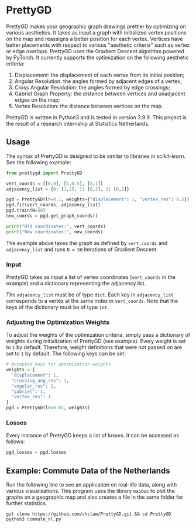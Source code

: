# PrettyGD
PrettyGD makes your geographic graph drawings prettier by optimizing on various aesthetics. It takes as input a graph with initialized vertex positions on the map and reassigns a better position for each vertex. Vertices have better placements with respect to various "aesthetic criteria" such as vertex or edge overlaps. PrettyGD uses the Gradient Descent algorithm powered by PyTorch. It currently supports the optimization on the following aesthetic criteria:

  1. Displacement: the displacement of each vertex from its initial position;
  2. Angular Resolution: the angles formed by adjacent edges of a vertex;
  3. Cross Angular Resolution: the angles formed by edge crossings;
  4. Gabriel Graph Property: the distance between vertices and unadjacent edges on the map;
  5. Vertex Resolution: the distance between vertices on the map.

PrettyGD is written in Python3 and is tested in version 3.9.9.
This project is the result of a research internship at Statistics Netherlands.

## Usage
The syntax of PrettyGD is designed to be similar to libraries in _scikit-learn_. See the following example:

```python
from prettygd import PrettyGD

vert_coords = [[0,0], [1,0.5], [0,1]]
adjacency_list = {0: [1,2], 1: [0,2], 2: [0,1]}

pgd = PrettyGD(lr=0.1, weights={"displacement": 1, "vertex_res": 0.5})
pgd.fit(vert_coords, adjacency_list)
pgd.train(N=50)
new_coords = pgd.get_graph_coords()

print("Old coordinates:", vert_coords)
print("New coordinates:", new_coords)

```
The example above takes the graph as defined by ``vert_coords`` and ``adjacency_list`` and runs ``N = 50`` iterations of Gradient Descent.

### Input
PrettyGD takes as input a list of vertex coordinates (``vert_coords`` in the example) and a dictionary representing the adjacency list.

The ``adjacency_list`` must be of type ``dict``. Each key in ``adjacency_list`` corresponds to a vertex at the same index in ``vert_coords``. Note that the keys of the dictionary must be of type ``int``.

### Adjusting the Optimization Weights
To adjust the weights of the optimization criteria, simply pass a dictionary of weights during initialization of PrettyGD (see example). Every weight is set to ``1`` by default. Therefore, weight definitions that were not passed on are set to ``1`` by default. The following keys can be set:


```python
# Accepted keys for optimization weights
weights = {
  "displacement": 1,
  "crossing_ang_res": 1,
  "angular_res": 1,
  "gabriel": 1,
  "vertex_res": 1
}
pgd = PrettyGD(lr=0.01, weights)
```

### Losses
Every instance of PrettyGD keeps a list of losses. It can be accessed as follows:

```python
pgd_losses = pgd.losses
```

## Example: Commute Data of the Netherlands
Run the following line to see an application on real-life data, along with various visualizations. This program uses the library ``mapbox`` to plot the graphs on a geographic map and also creates a file in the same folder for further statistics.

```shell
git clone https://github.com/chclam/PrettyGD.git && cd PrettyGD
python3 commute_nl.py
```
